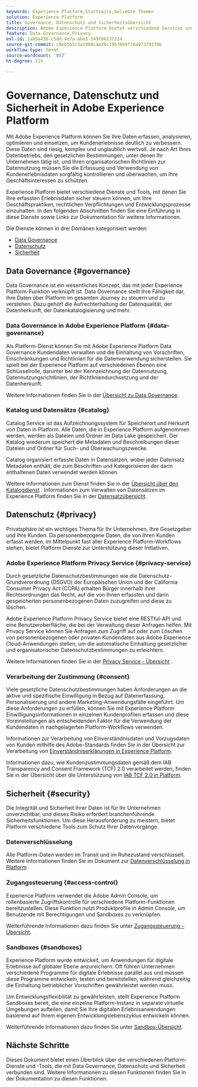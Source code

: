 ```yaml
---
keywords: Experience Platform;Startseite;beliebte Themen
solution: Experience Platform
title: Governance, Datenschutz und Sicherheitsübersicht
description: Adobe Experience Platform bietet verschiedene Services und Tools, mit denen Sie Ihre erfassten Erlebnisdaten gemäß Ihren Geschäftspraktiken, Ihren rechtlichen Verpflichtungen und Ihrem Entwicklungsprozess sicher steuern können.
feature: Data Governance,Privacy
exl-id: 1ab5a436-c5dd-4e7a-aba1-549f0613f224
source-git-commit: c0eb5b5c3a1968cae2bc19b7669f70a97379239b
workflow-type: tm+mt
source-wordcount: '857'
ht-degree: 21%

---
```


# Governance, Datenschutz und Sicherheit in Adobe Experience Platform

Mit Adobe Experience Platform können Sie Ihre Daten erfassen, analysieren, optimieren und einsetzen, um Kundenerlebnisse deutlich zu verbessern. Diese Daten sind riesig, komplex und unglaublich wertvoll. Je nach Art Ihres Datenbetriebs, den gesetzlichen Bestimmungen, unter denen Ihr Unternehmen tätig ist, und Ihren organisatorischen Richtlinien zur Datennutzung müssen Sie die Erfassung und Verwendung von Kundenerlebnisdaten sorgfältig kontrollieren und überwachen, um Ihre Geschäftsinteressen zu schützen.

Experience Platform bietet verschiedene Dienste und Tools, mit denen Sie Ihre erfassten Erlebnisdaten sicher steuern können, um Ihre Geschäftspraktiken, rechtlichen Verpflichtungen und Entwicklungsprozesse einzuhalten. In den folgenden Abschnitten finden Sie eine Einführung in diese Dienste sowie Links zur Dokumentation für weitere Informationen.

Die Dienste können in drei Domänen kategorisiert werden:

* [Data Governance](#governance)
* [Datenschutz   ](#privacy)
* [Sicherheit](#security)

## Data Governance {#governance}

Data Governance ist ein wesentliches Konzept, das mit jeder Experience Platform-Funktion verknüpft ist. Data Governance stellt Ihre Fähigkeit dar, Ihre Daten über Platform im gesamten Journey zu steuern und zu verstehen. Dazu gehört die Aufrechterhaltung der Datenqualität, der Datenherkunft, der Datenkatalogisierung und mehr.

### Data Governance in Adobe Experience Platform {#data-governance}

Als Platform-Dienst können Sie mit Adobe Experience Platform Data Governance Kundendaten verwalten und die Einhaltung von Vorschriften, Einschränkungen und Richtlinien für die Datenverwendung sicherstellen. Sie spielt bei der Experience Platform auf verschiedenen Ebenen eine Schlüsselrolle, darunter bei der Kennzeichnung der Datennutzung, Datennutzungsrichtlinien, der Richtliniendurchsetzung und der Datenherkunft.

Weitere Informationen finden Sie in der [Übersicht zu Data Governance](../../data-governance/home.md).

### Katalog und Datensätze {#catalog}

Catalog Service ist das Aufzeichnungssystem für Speicherort und Herkunft von Daten in Platform. Alle Daten, die in Experience Platform aufgenommen werden, werden als Dateien und Ordner im Data Lake gespeichert. Der Katalog wiederum speichert die Metadaten und Beschreibungen dieser Dateien und Ordner für Such- und Überwachungszwecke.

Catalog organisiert erfasste Daten in Datensätzen, wobei jeder Datensatz Metadaten enthält, die zum Beschriften und Kategorisieren der darin enthaltenen Daten verwendet werden können.

Weitere Informationen zum Dienst finden Sie in der [Übersicht über den Katalogdienst](../../catalog/home.md) . Informationen zum Verwalten von Datensätzen im Experience Platform finden Sie in der [Datensatzübersicht](../../catalog/datasets/overview.md).

## Datenschutz    {#privacy}

Privatsphäre ist ein wichtiges Thema für Ihr Unternehmen, Ihre Gesetzgeber und Ihre Kunden. Da personenbezogene Daten, die von Ihren Kunden erfasst werden, im Mittelpunkt fast aller Experience Platform-Workflows stehen, bietet Platform Dienste zur Unterstützung dieser Initiativen.

### Adobe Experience Platform Privacy Service {#privacy-service}

Durch gesetzliche Datenschutzbestimmungen wie die Datenschutz-Grundverordnung (DSGVO) der Europäischen Union und der California Consumer Privacy Act (CCPA) erhalten Bürger innerhalb ihrer Rechtsordnungen das Recht, auf die von Ihnen erfassten und darin gespeicherten personenbezogenen Daten zuzugreifen und diese zu löschen.

Adobe Experience Platform Privacy Service bietet eine RESTful-API und eine Benutzeroberfläche, die bei der Verwaltung dieser Anfragen helfen. Mit Privacy Service können Sie Anfragen zum Zugriff auf oder zum Löschen von personenbezogenen oder privaten Kundendaten aus Adobe Experience Cloud-Anwendungen stellen, um die automatische Einhaltung gesetzlicher und organisatorischer Datenschutzbestimmungen zu erleichtern.

Weitere Informationen finden Sie in der [Privacy Service - Übersicht](../../privacy-service/home.md) .

### Verarbeitung der Zustimmung {#consent}

Viele gesetzliche Datenschutzbestimmungen haben Anforderungen an die aktive und spezifische Einwilligung in Bezug auf Datenerfassung, Personalisierung und andere Marketing-Anwendungsfälle eingeführt. Um diese Anforderungen zu erfüllen, können Sie mit Experience Platform Einwilligungsinformationen in einzelnen Kundenprofilen erfassen und diese Voreinstellungen als entscheidenden Faktor für die Verwendung der Kundendaten in nachgelagerten Platform-Workflows verwenden.

Informationen zur Verarbeitung von Einverständnisdaten und Vorzugsdaten von Kunden mithilfe des Adobe-Standards finden Sie in der Übersicht zur Verarbeitung von [Einverständniserklärungen in Experience Platform](./consent/adobe/overview.md).

Informationen dazu, wie Kundenzustimmungsdaten gemäß dem IAB Transparency and Consent Framework (TCF) 2.0 verarbeitet werden, finden Sie in der Übersicht über die Unterstützung von [IAB TCF 2.0 in Platform](./consent/iab/overview.md).

## Sicherheit {#security}

Die Integrität und Sicherheit Ihrer Daten ist für Ihr Unternehmen unverzichtbar, und dieses Risiko erfordert branchenführende Sicherheitsfunktionen. Um diese Herausforderung zu meistern, bietet Platform verschiedene Tools zum Schutz Ihrer Datenvorgänge.

### Datenverschlüsselung

Alle Platform-Daten werden im Transit und im Ruhezustand verschlüsselt. Weitere Informationen finden Sie im Dokument zur [Datenverschlüsselung in Platform](./encryption.md) .

### Zugangssteuerung {#access-control}

Experience Platform verwendet die Adobe Admin Console, um rollenbasierte Zugriffskontrolle für verschiedene Platform-Funktionen bereitzustellen. Diese Funktion nutzt Produktprofile in Admin Console, um Benutzende mit Berechtigungen und Sandboxes zu verknüpfen.

Weiterführende Informationen dazu finden Sie unter [Zugangssteuerung – Übersicht](../../access-control/home.md).

### Sandboxes {#sandboxes}

Experience Platform wurde entwickelt, um Anwendungen für digitale Erlebnisse auf globaler Ebene anzureichern. Oft führen Unternehmen verschiedene Programme für digitale Erlebnisse parallel aus und müssen diese Programme entwickeln, testen und bereitstellen, während gleichzeitig die Einhaltung betrieblicher Vorschriften gewährleistet werden muss.

Um Entwicklungsflexibilität zu gewährleisten, stellt Experience Platform Sandboxes bereit, die eine einzelne Platform-Instanz in separate virtuelle Umgebungen aufteilen, damit Sie Ihre digitalen Erlebnisanwendungen basierend auf Ihrem eigenen Entwicklungslebenszyklus entwickeln können.

Weiterführende Informationen dazu finden Sie unter [Sandbox-Übersicht](../../sandboxes/home.md).

## Nächste Schritte

Dieses Dokument bietet einen Überblick über die verschiedenen Platform-Dienste und -Tools, die mit Data Governance, Datenschutz und Sicherheit verbunden sind. Weitere Informationen zu diesen Funktionen finden Sie in der Dokumentation zu diesen Funktionen.
